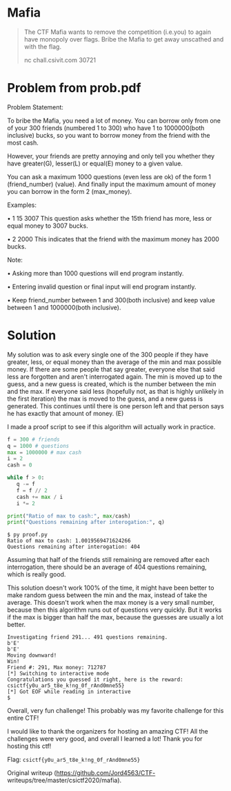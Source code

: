 # Mafia

>The CTF Mafia wants to remove the competition (i.e.you) to again have
monopoly over flags. Bribe the Mafia to get away unscathed and with the flag.  
>  
>nc chall.csivit.com 30721

# Problem from prob.pdf  
Problem Statement:

To bribe the Mafia, you need a lot of money. You can borrow only from one of
your 300 friends (numbered 1 to 300) who have 1 to 1000000(both inclusive)
bucks, so you want to borrow money from the friend with the most cash.

However, your friends are pretty annoying and only tell you whether they have
greater(G), lesser(L) or equal(E) money to a given value.

You can ask a maximum 1000 questions (even less are ok) of the form 1
(friend_number) (value). And finally input the maximum amount of money you can
borrow in the form 2 (max_money).

Examples:

• 1 15 3007 This question asks whether the 15th friend has more, less or equal
money to 3007 bucks.

• 2 2000 This indicates that the friend with the maximum money has 2000 bucks.

Note:

• Asking more than 1000 questions will end program instantly.

•  Entering invalid question or final input will end program instantly.

• Keep friend_number between 1 and 300(both inclusive) and keep value between
1 and 1000000(both inclusive).

# Solution

My solution was to ask every single one of the 300 people if they have
greater, less, or equal money than the average of the min and max possible
money. If there are some people that say greater, everyone else that said less
are forgotten and aren't interrogated again. The min is moved up to the guess,
and a new guess is created, which is the number between the min and the max.
If everyone said less (hopefully not, as that is highly unlikely in the first
iteration) the max is moved to the guess, and a new guess is generated. This
continues until there is one person left and that person says he has exactly
that amount of money. (E)

I made a proof script to see if this algorithm will actually work in practice.

```python  
f = 300 # friends  
q = 1000 # questions  
max = 1000000 # max cash  
i = 2  
cash = 0

while f > 0:  
   q -= f  
   f = f // 2  
   cash += max / i  
   i *= 2

print("Ratio of max to cash:", max/cash)  
print("Questions remaining after interogation:", q)  
```

```  
$ py proof.py  
Ratio of max to cash: 1.0019569471624266  
Questions remaining after interogation: 404  
```

Assuming that half of the friends still remaining are removed after each
interrogation, there should be an average of 404 questions remaining, which is
really good.

This solution doesn't work  100% of the time, it might have been better to
make random guess between the min and the max, instead of take the average.
This doesn't work when the max money is a very small number, because then this
algorithm runs out of questions very quickly. But it works if the max is
bigger than half the max, because the guesses are usually a lot better.

```  
Investigating friend 291... 491 questions remaining.  
b'E'  
b'E'  
Moving downward!  
Win!  
Friend #: 291, Max money: 712787  
[*] Switching to interactive mode  
Congratulations you guessed it right, here is the reward:
csictf{y0u_ar5_t8e_k!ng_0f_rAnd0mne55}  
[*] Got EOF while reading in interactive  
$  
```

Overall, very fun challenge! This probably was my favorite challenge for this
entire CTF!

I would like to thank the organizers for hosting an amazing CTF! All the
challenges were very good, and overall I learned a lot! Thank you for hosting
this ctf!

Flag: `csictf{y0u_ar5_t8e_k!ng_0f_rAnd0mne55}`  

Original writeup (https://github.com/Jord4563/CTF-
writeups/tree/master/csictf2020/mafia).